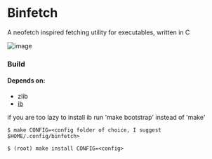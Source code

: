 # Binfetch

A neofetch inspired fetching utility for executables, written in C

![image](https://socki.moe/binfetch.png "img")

### Build

#### Depends on:

- zlib
- [ib](https://github.com/Nik-Nothing/ibranching)

if you are too lazy to install ib run 'make bootstrap' instead of 'make'

~~~
$ make CONFIG=<config folder of choice, I suggest $HOME/.config/binfetch> 
~~~
~~~
$ (root) make install CONFIG=<config>
~~~
